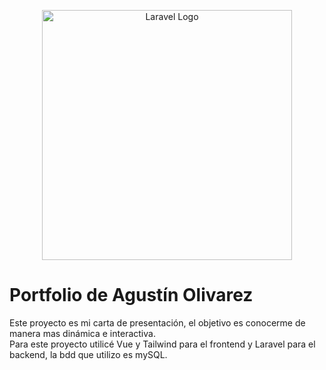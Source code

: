<p align="center"><a href="https://laravel.com" target="_blank"><img src="https://raw.githubusercontent.com/laravel/art/master/logo-lockup/5%20SVG/2%20CMYK/1%20Full%20Color/laravel-logolockup-cmyk-red.svg" width="400" alt="Laravel Logo"></a></p>

# Portfolio de Agustín Olivarez

Este proyecto es mi carta de presentación, el objetivo es conocerme de manera mas dinámica e interactiva.    
Para este proyecto utilicé Vue y Tailwind para el frontend y Laravel para el backend, la bdd que utilizo es mySQL. 
 